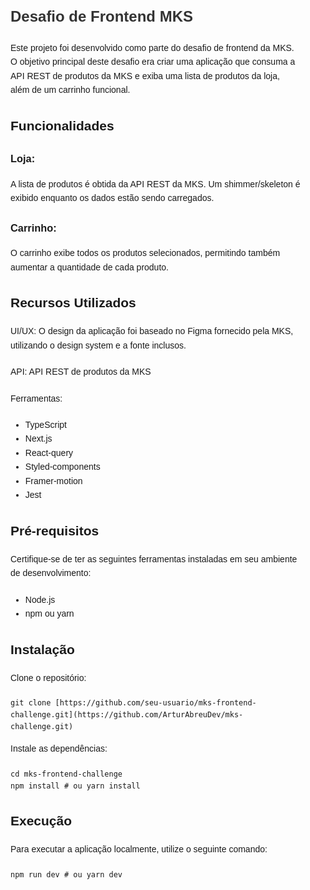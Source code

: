 <!DOCTYPE html>
<html lang="pt-br">
<head>
    <meta charset="UTF-8">
    <meta name="viewport" content="width=device-width, initial-scale=1.0">
    <title>Desafio de Frontend MKS</title>
    <style>
        body {
            font-family: Arial, sans-serif;
            line-height: 1.6;
            margin: 0;
            padding: 0;
        }
        .container {
            max-width: 800px;
            margin: 0 auto;
            padding: 20px;
        }
        h1 {
            color: #333;
            font-size: 24px;
            margin-bottom: 20px;
        }
        p {
            margin-bottom: 20px;
        }
        .list-item {
            margin-bottom: 10px;
        }
    </style>
</head>
<body>
    <div class="container">
        <h1>Desafio de Frontend MKS</h1>
        <p>Este projeto foi desenvolvido como parte do desafio de frontend da MKS. O objetivo principal deste desafio era criar uma aplicação que consuma a API REST de produtos da MKS e exiba uma lista de produtos da loja, além de um carrinho funcional.</p>
        <h2>Funcionalidades</h2>
        <div class="list-item">
            <h3>Loja:</h3>
            <p>A lista de produtos é obtida da API REST da MKS. Um shimmer/skeleton é exibido enquanto os dados estão sendo carregados.</p>
        </div>
        <div class="list-item">
            <h3>Carrinho:</h3>
            <p>O carrinho exibe todos os produtos selecionados, permitindo também aumentar a quantidade de cada produto.</p>
        </div>
        <h2>Recursos Utilizados</h2>
        <p>UI/UX: O design da aplicação foi baseado no Figma fornecido pela MKS, utilizando o design system e a fonte inclusos.</p>
        <p>API: API REST de produtos da MKS</p>
        <p>Ferramentas:</p>
        <ul>
            <li>TypeScript</li>
            <li>Next.js</li>
            <li>React-query</li>
            <li>Styled-components</li>
            <li>Framer-motion</li>
            <li>Jest</li>
        </ul>
        <h2>Pré-requisitos</h2>
        <p>Certifique-se de ter as seguintes ferramentas instaladas em seu ambiente de desenvolvimento:</p>
        <ul>
            <li>Node.js</li>
            <li>npm ou yarn</li>
        </ul>
        <h2>Instalação</h2>
        <p>Clone o repositório:</p>
        <pre><code>git clone [https://github.com/seu-usuario/mks-frontend-challenge.git](https://github.com/ArturAbreuDev/mks-challenge.git)</code></pre>
        <p>Instale as dependências:</p>
        <pre><code>cd mks-frontend-challenge
npm install # ou yarn install</code></pre>
        <h2>Execução</h2>
        <p>Para executar a aplicação localmente, utilize o seguinte comando:</p>
        <pre><code>npm run dev # ou yarn dev</code></pre>
    </div>
</body>
</html>
